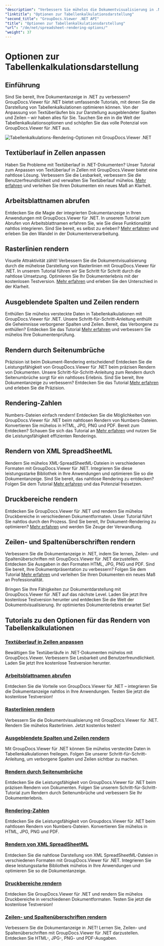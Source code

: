```yaml
---
"description": "Verbessern Sie mühelos die Dokumentvisualisierung in .NET mit GroupDocs.Viewer-Tutorials. Lernen Sie, Textüberlauf anzupassen, Rasterlinien darzustellen und vieles mehr."
"linktitle": "Optionen zur Tabellenkalkulationsdarstellung"
"second_title": "GroupDocs.Viewer .NET API"
"title": "Optionen zur Tabellenkalkulationsdarstellung"
"url": "/de/net/spreadsheet-rendering-options/"
"weight": 37
---
```


# Optionen zur Tabellenkalkulationsdarstellung

## Einführung

Sind Sie bereit, Ihre Dokumentanzeige in .NET zu verbessern? GroupDocs.Viewer für .NET bietet umfassende Tutorials, mit denen Sie die Darstellung von Tabellenkalkulationen optimieren können. Von der Anpassung von Textüberläufen bis zur Darstellung ausgeblendeter Spalten und Zeilen – wir haben alles für Sie. Tauchen Sie ein in die Welt der Tabellenkalkulationsoptionen und schöpfen Sie das volle Potenzial von GroupDocs.Viewer für .NET aus.

![Tabellenkalkulations-Rendering-Optionen mit GroupDocs.Viewer .NET](/viewer/spreadsheet-rendering-options/image.png)

## Textüberlauf in Zellen anpassen

Haben Sie Probleme mit Textüberlauf in .NET-Dokumenten? Unser Tutorial zum Anpassen von Textüberlauf in Zellen mit GroupDocs.Viewer bietet eine nahtlose Lösung. Verbessern Sie die Lesbarkeit, verbessern Sie die Benutzerfreundlichkeit und verwalten Sie Textüberlauf mühelos. [Mehr erfahren](./adjust-text-overflow-cells/) und verleihen Sie Ihren Dokumenten ein neues Maß an Klarheit.

## Arbeitsblattnamen abrufen

Entdecken Sie die Magie der integrierten Dokumentanzeige in Ihren Anwendungen mit GroupDocs.Viewer für .NET. In unserem Tutorial zum Abrufen von Arbeitsblattnamen erfahren Sie, wie Sie diese Funktionalität nahtlos integrieren. Sind Sie bereit, es selbst zu erleben? [Mehr erfahren](./get-worksheets-names/) und erleben Sie den Wandel in der Dokumentenverarbeitung.

## Rasterlinien rendern

Visuelle Attraktivität zählt! Verbessern Sie die Dokumentvisualisierung durch die mühelose Darstellung von Rasterlinien mit GroupDocs.Viewer für .NET. In unserem Tutorial führen wir Sie Schritt für Schritt durch die nahtlose Umsetzung. Optimieren Sie Ihr Dokumenterlebnis mit der kostenlosen Testversion. [Mehr erfahren](./render-grid-lines/) und erleben Sie den Unterschied in der Klarheit.

## Ausgeblendete Spalten und Zeilen rendern

Enthüllen Sie mühelos versteckte Daten in Tabellenkalkulationen mit GroupDocs.Viewer für .NET. Unsere Schritt-für-Schritt-Anleitung enthüllt die Geheimnisse verborgener Spalten und Zeilen. Bereit, das Verborgene zu enthüllen? Entdecken Sie das Tutorial [Mehr erfahren](./render-hidden-columns-rows/) und verbessern Sie mühelos Ihre Dokumentenprüfung.

## Rendern durch Seitenumbrüche

Präzision ist beim Dokument-Rendering entscheidend! Entdecken Sie die Leistungsfähigkeit von GroupDocs.Viewer für .NET beim präzisen Rendern von Dokumenten. Unsere Schritt-für-Schritt-Anleitung zum Rendern durch Seitenumbrüche sorgt für ein nahtloses Erlebnis. Sind Sie bereit, Ihre Dokumentanzeige zu verbessern? Entdecken Sie das Tutorial [Mehr erfahren](./rendering-by-page-breaks/) und erleben Sie die Präzision.

## Rendering-Zahlen

Numbers-Dateien einfach rendern! Entdecken Sie die Möglichkeiten von GroupDocs.Viewer für .NET beim nahtlosen Rendern von Numbers-Dateien. Konvertieren Sie mühelos in HTML, JPG, PNG und PDF. Bereit zum Entdecken? Schauen Sie sich das Tutorial an [Mehr erfahren](./rendering-numbers/) und nutzen Sie die Leistungsfähigkeit effizienten Renderings.

## Rendern von XML SpreadSheetML

Rendern Sie mühelos XML-SpreadSheetML-Dateien in verschiedenen Formaten mit GroupDocs.Viewer für .NET. Integrieren Sie diese leistungsstarke Bibliothek in Ihre Anwendungen und optimieren Sie so die Dokumentanzeige. Sind Sie bereit, das nahtlose Rendering zu entdecken? Folgen Sie dem Tutorial [Mehr erfahren](./rendering-xml-spreadsheetml/) und das Potenzial freisetzen.

## Druckbereiche rendern

Entdecken Sie GroupDocs.Viewer für .NET und rendern Sie mühelos Druckbereiche in verschiedenen Dokumentformaten. Unser Tutorial führt Sie nahtlos durch den Prozess. Sind Sie bereit, Ihr Dokument-Rendering zu optimieren? [Mehr erfahren](./render-print-areas/) und werden Sie Zeuge der Verwandlung.

## Zeilen- und Spaltenüberschriften rendern

Verbessern Sie die Dokumentanzeige in .NET, indem Sie lernen, Zeilen- und Spaltenüberschriften mit GroupDocs.Viewer für .NET darzustellen. Entdecken Sie Ausgaben in den Formaten HTML, JPG, PNG und PDF. Sind Sie bereit, Ihre Dokumentpräsentation zu verbessern? Folgen Sie dem Tutorial [Mehr erfahren](./render-row-column-headings/) und verleihen Sie Ihren Dokumenten ein neues Maß an Professionalität.

Bringen Sie Ihre Fähigkeiten zur Dokumentdarstellung mit GroupDocs.Viewer für .NET auf das nächste Level. Laden Sie jetzt Ihre kostenlose Testversion herunter und entdecken Sie die Welt der Dokumentvisualisierung. Ihr optimiertes Dokumenterlebnis erwartet Sie!
## Tutorials zu den Optionen für das Rendern von Tabellenkalkulationen
### [Textüberlauf in Zellen anpassen](./adjust-text-overflow-cells/)
Bewältigen Sie Textüberläufe in .NET-Dokumenten mühelos mit GroupDocs.Viewer. Verbessern Sie Lesbarkeit und Benutzerfreundlichkeit. Laden Sie jetzt Ihre kostenlose Testversion herunter.
### [Arbeitsblattnamen abrufen](./get-worksheets-names/)
Entdecken Sie die Vorteile von GroupDocs.Viewer für .NET – integrieren Sie die Dokumentanzeige nahtlos in Ihre Anwendungen. Testen Sie jetzt die kostenlose Testversion!
### [Rasterlinien rendern](./render-grid-lines/)
Verbessern Sie die Dokumentvisualisierung mit GroupDocs.Viewer für .NET. Rendern Sie mühelos Rasterlinien. Jetzt kostenlos testen!
### [Ausgeblendete Spalten und Zeilen rendern](./render-hidden-columns-rows/)
Mit GroupDocs.Viewer für .NET können Sie mühelos versteckte Daten in Tabellenkalkulationen freilegen. Folgen Sie unserer Schritt-für-Schritt-Anleitung, um verborgene Spalten und Zeilen sichtbar zu machen.
### [Rendern durch Seitenumbrüche](./rendering-by-page-breaks/)
Entdecken Sie die Leistungsfähigkeit von GroupDocs.Viewer für .NET beim präzisen Rendern von Dokumenten. Folgen Sie unserem Schritt-für-Schritt-Tutorial zum Rendern durch Seitenumbrüche und verbessern Sie Ihr Dokumenterlebnis.
### [Rendering-Zahlen](./rendering-numbers/)
Entdecken Sie die Leistungsfähigkeit von Groupdocs.Viewer für .NET beim nahtlosen Rendern von Numbers-Dateien. Konvertieren Sie mühelos in HTML, JPG, PNG und PDF.
### [Rendern von XML SpreadSheetML](./rendering-xml-spreadsheetml/)
Entdecken Sie die nahtlose Darstellung von XML SpreadSheetML-Dateien in verschiedenen Formaten mit GroupDocs.Viewer für .NET. Integrieren Sie diese leistungsstarke Bibliothek mühelos in Ihre Anwendungen und optimieren Sie so die Dokumentanzeige.
### [Druckbereiche rendern](./render-print-areas/)
Entdecken Sie GroupDocs.Viewer für .NET und rendern Sie mühelos Druckbereiche in verschiedenen Dokumentformaten. Testen Sie jetzt die kostenlose Testversion!
### [Zeilen- und Spaltenüberschriften rendern](./render-row-column-headings/)
Verbessern Sie die Dokumentanzeige in .NET! Lernen Sie, Zeilen- und Spaltenüberschriften mit GroupDocs.Viewer für .NET darzustellen. Entdecken Sie HTML-, JPG-, PNG- und PDF-Ausgaben.